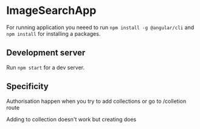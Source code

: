 # ImageSearchApp

For running application you neeed to run `npm install -g @angular/cli` and `npm install` for installing a packages.

## Development server

Run `npm start` for a dev server.

## Specificity

Authorisation happen when you try to add collections or go to /colletion route

Adding to collection doesn't work but creating does
